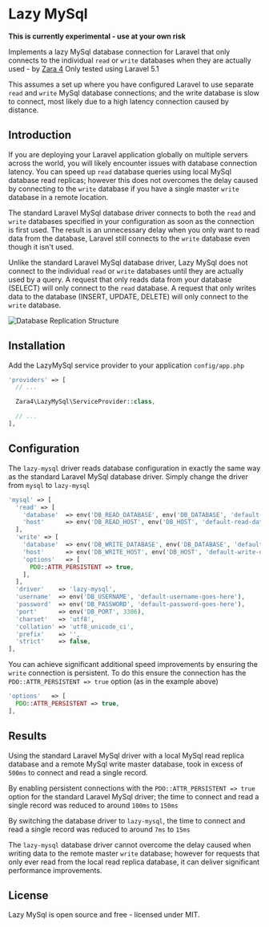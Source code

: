# Lazy MySql

**This is currently experimental - use at your own risk**


Implements a lazy MySql database connection for Laravel that only connects to the individual `read` or `write` databases when they are actually used - by [Zara 4](http://zara4.com)
Only tested using Laravel 5.1

This assumes a set up where you have configured Laravel to use separate `read` and `write` MySql database connections; and the write database is slow to connect, most likely due to a high latency connection caused by distance.



## Introduction

If you are deploying your Laravel application globally on multiple servers across the world, you will likely encounter issues with database connection latency.
You can speed up `read` database queries using local MySql database read replicas; however this does not overcomes the delay caused by connecting to the `write` database if you have a single master `write` database in a remote location.

The standard Laravel MySql database driver connects to both the `read` and `write` databases specified in your configuration as soon as the connection is first used.
The result is an unnecessary delay when you only want to read data from the database, Laravel still connects to the `write` database even though it isn't used.

Unlike the standard Laravel MySql database driver, Lazy MySql does not connect to the individual `read` or `write` databases until they are actually used by a query.
A request that only reads data from your database (SELECT) will only connect to the `read` database. A request that only writes data to the database (INSERT, UPDATE, DELETE) will only connect to the `write` database.


![Database Replication Structure](https://blog.zara4.com/wp-content/uploads/2017/05/lazy-mysql-replication-setup.png)



## Installation

Add the LazyMySql service provider to your application `config/app.php`
```php
'providers' => [
  // ...

  Zara4\LazyMySql\ServiceProvider::class,

  // ...
],

```



## Configuration

The `lazy-mysql` driver reads database configuration in exactly the same way as the standard Laravel MySql database driver.
Simply change the driver from `mysql` to `lazy-mysql`

```php
'mysql' => [
  'read' => [
    'database'  => env('DB_READ_DATABASE', env('DB_DATABASE', 'default-database-name-goes-here')),
    'host'      => env('DB_READ_HOST', env('DB_HOST', 'default-read-database-host-goes-here')),
  ],
  'write' => [
    'database'  => env('DB_WRITE_DATABASE', env('DB_DATABASE', 'default-database-name-goes-here')),
    'host'      => env('DB_WRITE_HOST', env('DB_HOST', 'default-write-database-host-goes-here')),
    'options'   => [
      PDO::ATTR_PERSISTENT => true,
    ],
  ],
  'driver'    => 'lazy-mysql',
  'username'  => env('DB_USERNAME', 'default-username-goes-here'),
  'password'  => env('DB_PASSWORD', 'default-password-goes-here'),
  'port'      => env('DB_PORT', 3306),
  'charset'   => 'utf8',
  'collation' => 'utf8_unicode_ci',
  'prefix'    => '',
  'strict'    => false,
],
```


You can achieve significant additional speed improvements by ensuring the `write` connection is persistent.
To do this ensure the connection has the `PDO::ATTR_PERSISTENT => true` option (as in the example above)

```php
'options'   => [
  PDO::ATTR_PERSISTENT => true,
],
```



## Results
Using the standard Laravel MySql driver with a local MySql read replica database and a remote MySql write master database, took in excess of `500ms` to connect and read a single record.

By enabling persistent connections with the `PDO::ATTR_PERSISTENT => true` option for the standard Laravel MySql driver; the time to connect and read a single record was reduced to around `100ms` to `150ms`

By switching the database driver to `lazy-mysql`, the time to connect and read a single record was reduced to around `7ms` to `15ms`


The `lazy-mysql` database driver cannot overcome the delay caused when writing data to the remote master `write` database; however for requests that only ever read from the local read replica database, it can deliver significant performance improvements.



## License

Lazy MySql is open source and free - licensed under MIT.